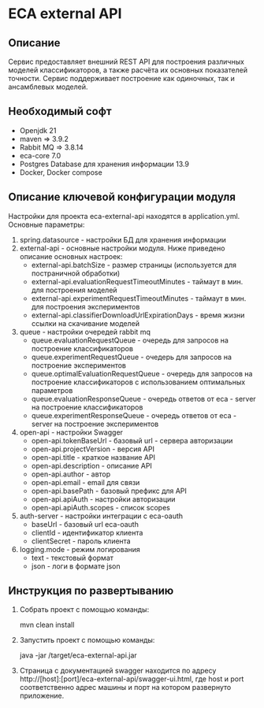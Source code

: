 ECA external API
========================================

Описание
----------------------------------------
Сервис предоставляет внешний REST API для построения различных моделей классификаторов, а также
расчёта их основных показателей точности. Сервис поддерживает построение как
одиночных, так и ансамблевых моделей.

Необходимый софт
----------------------------------------
* Openjdk 21
* maven => 3.9.2
* Rabbit MQ => 3.8.14
* eca-core 7.0
* Postgres Database для хранения информации 13.9
* Docker, Docker compose

Описание ключевой конфигурации модуля
----------------------------------------
Настройки для проекта eca-external-api находятся в application.yml. Основные параметры:
1) spring.datasource - настройки БД для хранения информации
2) external-api - основные настройки модуля. Ниже приведено описание основных настроек:
   * external-api.batchSize - размер страницы (используется для постраничной обработки)
   * external-api.evaluationRequestTimeoutMinutes - таймаут в мин. для построения моделей
   * external-api.experimentRequestTimeoutMinutes - таймаут в мин. для построения экспериментов
   * external-api.classifierDownloadUrlExpirationDays - время жизни ссылки на скачивание моделей
3) queue - настройки очередей rabbit mq
   * queue.evaluationRequestQueue - очередь для запросов на построение классификаторов
   * queue.experimentRequestQueue - очедерь для запросов на построение экспериментов
   * queue.optimalEvaluationRequestQueue - очередь для запросов на построение классификаторов с использованием оптимальных параметров
   * queue.evaluationResponseQueue - очередь ответов от eca - server на построение классификаторов
   * queue.experimentResponseQueue - очередь ответов от eca - server на построение экспериментов
4) open-api - настройки Swagger
   * open-api.tokenBaseUrl - базовый url - сервера авторизации
   * open-api.projectVersion - версия API
   * open-api.title - краткое название API
   * open-api.description - описание API
   * open-api.author - автор
   * open-api.email - email для связи
   * open-api.basePath - базовый префикс для API
   * open-api.apiAuth - настройки авторизации
   * open-api.apiAuth.scopes - список scopes
5) auth-server - настройки интеграции с eca-oauth
   * baseUrl - базовый url eca-oauth
   * clientId - идентификатор клиента
   * clientSecret - пароль клиента
6) logging.mode - режим логирования
   * text - текстовый формат
   * json - логи в формате json

Инструкция по развертыванию
----------------------------------------

1. Собрать проект с помощью команды:
    
   mvn clean install
    
2. Запустить проект с помощью команды:

    java -jar /target/eca-external-api.jar
         
3. Страница с документацией swagger находится по адресу http://[host]:[port]/eca-external-api/swagger-ui.html, где host и port
соответственно адрес машины и порт на котором развернуто приложение.
